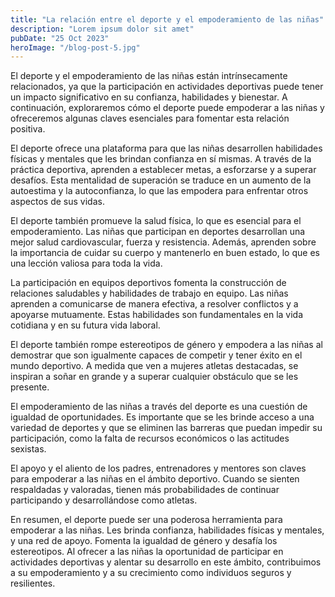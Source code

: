 ```yaml
---
title: "La relación entre el deporte y el empoderamiento de las niñas"
description: "Lorem ipsum dolor sit amet"
pubDate: "25 Oct 2023"
heroImage: "/blog-post-5.jpg"
---
```


El deporte y el empoderamiento de las niñas están intrínsecamente relacionados, ya que la participación en actividades deportivas puede tener un impacto significativo en su confianza, habilidades y bienestar. A continuación, exploraremos cómo el deporte puede empoderar a las niñas y ofreceremos algunas claves esenciales para fomentar esta relación positiva.

El deporte ofrece una plataforma para que las niñas desarrollen habilidades físicas y mentales que les brindan confianza en sí mismas. A través de la práctica deportiva, aprenden a establecer metas, a esforzarse y a superar desafíos. Esta mentalidad de superación se traduce en un aumento de la autoestima y la autoconfianza, lo que las empodera para enfrentar otros aspectos de sus vidas.

El deporte también promueve la salud física, lo que es esencial para el empoderamiento. Las niñas que participan en deportes desarrollan una mejor salud cardiovascular, fuerza y resistencia. Además, aprenden sobre la importancia de cuidar su cuerpo y mantenerlo en buen estado, lo que es una lección valiosa para toda la vida.

La participación en equipos deportivos fomenta la construcción de relaciones saludables y habilidades de trabajo en equipo. Las niñas aprenden a comunicarse de manera efectiva, a resolver conflictos y a apoyarse mutuamente. Estas habilidades son fundamentales en la vida cotidiana y en su futura vida laboral.

El deporte también rompe estereotipos de género y empodera a las niñas al demostrar que son igualmente capaces de competir y tener éxito en el mundo deportivo. A medida que ven a mujeres atletas destacadas, se inspiran a soñar en grande y a superar cualquier obstáculo que se les presente.

El empoderamiento de las niñas a través del deporte es una cuestión de igualdad de oportunidades. Es importante que se les brinde acceso a una variedad de deportes y que se eliminen las barreras que puedan impedir su participación, como la falta de recursos económicos o las actitudes sexistas.

El apoyo y el aliento de los padres, entrenadores y mentores son claves para empoderar a las niñas en el ámbito deportivo. Cuando se sienten respaldadas y valoradas, tienen más probabilidades de continuar participando y desarrollándose como atletas.

En resumen, el deporte puede ser una poderosa herramienta para empoderar a las niñas. Les brinda confianza, habilidades físicas y mentales, y una red de apoyo. Fomenta la igualdad de género y desafía los estereotipos. Al ofrecer a las niñas la oportunidad de participar en actividades deportivas y alentar su desarrollo en este ámbito, contribuimos a su empoderamiento y a su crecimiento como individuos seguros y resilientes.
